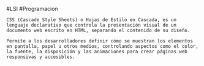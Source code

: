 #LSI #Programacion 

	CSS (Cascade Style Sheets) o Hojas de Estilo en Cascada, es un lenguaje declarativo que controla la presentación visual de un documento web escrito en HTML, separando el contenido de su diseño.

	Permite a los desarrolladores definir cómo se muestran los elementos en pantalla, papel u otros medios, controlando aspectos como el color, la fuente, la disposición y las animaciones para crear páginas web responsivas y accesibles.